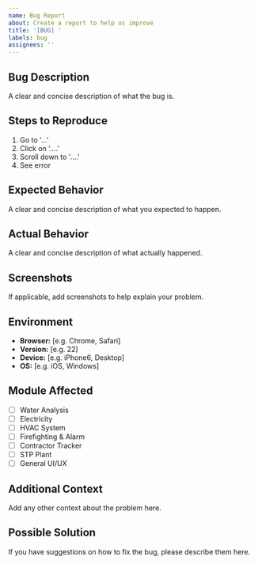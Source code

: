 ```yaml
---
name: Bug Report
about: Create a report to help us improve
title: '[BUG] '
labels: bug
assignees: ''
---
```


## Bug Description
A clear and concise description of what the bug is.

## Steps to Reproduce
1. Go to '...'
2. Click on '....'
3. Scroll down to '....'
4. See error

## Expected Behavior
A clear and concise description of what you expected to happen.

## Actual Behavior
A clear and concise description of what actually happened.

## Screenshots
If applicable, add screenshots to help explain your problem.

## Environment
- **Browser:** [e.g. Chrome, Safari]
- **Version:** [e.g. 22]
- **Device:** [e.g. iPhone6, Desktop]
- **OS:** [e.g. iOS, Windows]

## Module Affected
- [ ] Water Analysis
- [ ] Electricity
- [ ] HVAC System
- [ ] Firefighting & Alarm
- [ ] Contractor Tracker
- [ ] STP Plant
- [ ] General UI/UX

## Additional Context
Add any other context about the problem here.

## Possible Solution
If you have suggestions on how to fix the bug, please describe them here.